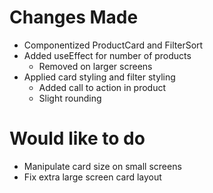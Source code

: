 # Changes Made
- Componentized ProductCard and FilterSort
- Added useEffect for number of products
  - Removed on larger screens
- Applied card styling and filter styling
  - Added call to action in product
  - Slight rounding

# Would like to do
- Manipulate card size on small screens
- Fix extra large screen card layout  
